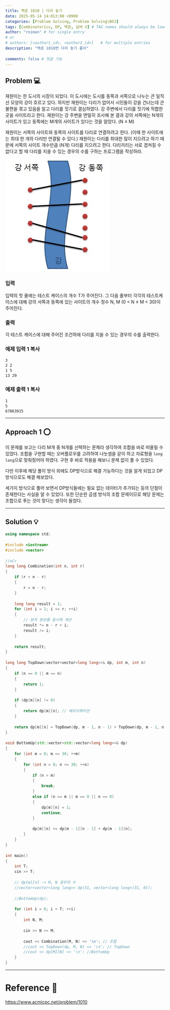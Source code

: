 ```yaml
---
title: 백준 1010 | 다리 놓기
date: 2025-05-14 14:013:00 +0900
categories: [Problem Solving, Problem Solving\BOJ]
tags: [Combinatorics, DP, 백준, 실버 V] # TAG names should always be lowercase
author: "rniman" # for single entry
# or
# authors: [<author1_id>, <author2_id>]   # for multiple entries
description: "백준 1010번 다리 놓기 풀이"

comments: false # 댓글 기능
---
```


## Problem 💻

재원이는 한 도시의 시장이 되었다. 이 도시에는 도시를 동쪽과 서쪽으로 나누는 큰 일직선 모양의 강이 흐르고 있다. 하지만 재원이는 다리가 없어서 시민들이 강을 건너는데 큰 불편을 겪고 있음을 알고 다리를 짓기로 결심하였다. 강 주변에서 다리를 짓기에 적합한 곳을 사이트라고 한다. 재원이는 강 주변을 면밀히 조사해 본 결과 강의 서쪽에는 N개의 사이트가 있고 동쪽에는 M개의 사이트가 있다는 것을 알았다. (N ≤ M)

재원이는 서쪽의 사이트와 동쪽의 사이트를 다리로 연결하려고 한다. (이때 한 사이트에는 최대 한 개의 다리만 연결될 수 있다.) 재원이는 다리를 최대한 많이 지으려고 하기 때문에 서쪽의 사이트 개수만큼 (N개) 다리를 지으려고 한다. 다리끼리는 서로 겹쳐질 수 없다고 할 때 다리를 지을 수 있는 경우의 수를 구하는 프로그램을 작성하라.

![BOJ1010.jpg](assets/img/BOJ1010.jpg)

### 입력

입력의 첫 줄에는 테스트 케이스의 개수 T가 주어진다. 그 다음 줄부터 각각의 테스트케이스에 대해 강의 서쪽과 동쪽에 있는 사이트의 개수 정수 N, M (0 < N ≤ M < 30)이 주어진다.

### 출력

각 테스트 케이스에 대해 주어진 조건하에 다리를 지을 수 있는 경우의 수를 출력한다.

### 예제 입력 1 복사

```
3
2 2
1 5
13 29

```

### 예제 출력 1 복사

```
1
5
67863915
```

---

## Approach 1 ⭕

 이 문제를 보고는 다리 M개 중 N개를 선택하는 문제라 생각하여 조합을 바로 떠올릴 수 있었다. 조합을 구현할 때는 오버플로우를 고려하여 나눗셈을 같이 하고 자료형을 `long long`으로 맞춰줬어야 하였다. 구현 후 바로 적용을 해보니 문제 없이 풀 수 있었다.

 다만 이후에 해당 풀이 방식 외에도 DP방식으로 해결 가능하다는 것을 알게 되었고 DP 방식으로도 해결 해보았다. 

 세가지 방식으로 풀어 보면서 DP방식들에는 필요 없는 데이터가 추가되는 등의 단점이 존재한다는 사실을 알 수 있었다. 또한 단순한 곱셈 방식의 조합 문제이므로 해당 문제는 조합으로 푸는 것이 맞다는 생각이 들었다.

---

## Solution 💡

```cpp
using namespace std;

#include <iostream>
#include <vector>

//nCr
long long Combination(int n, int r)
{
	if (r > n - r)
	{
		r = n - r;
	}

	long long result = 1;
	for (int i = 1; i <= r; ++i)
	{
		// 분자 분모를 동시에 계산
		result *= n - r + i;
		result /= i;
	}

	return result;
}

long long TopDown(vector<vector<long long>>& dp, int m, int n)
{
	if (n == 0 || m == n) 
	{
		return 1;
	}
	
	if (dp[m][n] != 0) 
	{
		return dp[m][n]; // 메모이제이션
	}

	return dp[m][n] = TopDown(dp, m - 1, n - 1) + TopDown(dp, m - 1, n);
}

void BottomUp(std::vector<std::vector<long long>>& dp)
{
	for (int m = 0; m <= 30; ++m)
	{
		for (int n = 0; n <= 30; ++n)
		{
			if (n > m)
			{
				break;
			}
			else if (n == m || m == 0 || n == 0)
			{
				dp[m][n] = 1;
				continue;
			}

			dp[m][n] += dp[m - 1][n - 1] + dp[m - 1][n];
		}
	}
}

int main()
{
	int T;
	cin >> T;

	// dp[m][n] -> M, N 경우의 수
	//vector<vector<long long>> dp(31, vector<long long>(31, 0));

	//BottomUp(dp);

	for (int i = 0; i < T; ++i)
	{
		int N, M;

		cin >> N >> M;

		cout << Combination(M, N) << '\n'; // 조합
		//cout << TopDown(dp, M, N) << '\n'; // TopDown
		//cout << dp[M][N] << '\n'; //BottomUp
	}
}

```

---

# Reference 📄

https://www.acmicpc.net/problem/1010
